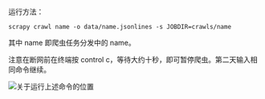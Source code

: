 运行方法：

    scrapy crawl name -o data/name.jsonlines -s JOBDIR=crawls/name

其中 name 即爬虫任务分发中的 name。

注意在断网前在终端按 control c，等待大约十秒，即可暂停爬虫。第二天输入相同命令继续。

![关于运行上述命令的位置](https://ws4.sinaimg.cn/large/006tKfTcly1g1aw4s4q4sj30lo05674w.jpg)
